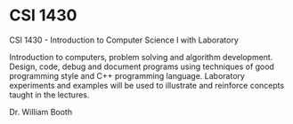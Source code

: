 # CSI 1430

CSI 1430 - Introduction to Computer Science I with Laboratory

Introduction to computers, problem solving and algorithm development. Design, code, debug and document programs using techniques of good programming style and C++ programming language. Laboratory experiments and examples will be used to illustrate and reinforce concepts taught in the lectures.


Dr. William Booth
